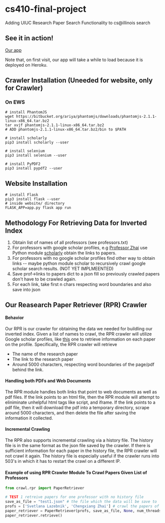 # cs410-final-project
Adding UIUC Research Paper Search Functionality to cs@illinois search

## See it in action!
[Our app](https://whispering-reef-85517.herokuapp.com/)

Note that, on first visit, our app will take a while to load because it is deployed on Heroku.

## Crawler Installation (Uneeded for website, only for Crawler)

### On EWS
```
# install PhantomJS
wget https://bitbucket.org/ariya/phantomjs/downloads/phantomjs-2.1.1-linux-x86_64.tar.bz2
tar xvjf phantomjs-2.1.1-linux-x86_64.tar.bz2
# ADD phantomjs-2.1.1-linux-x86_64.tar.bz2/bin to $PATH

# install scholarly
pip3 install scholarly --user

# install selenium
pip3 install selenium --user

# install PyPDF2
pip3 install pypdf2 --user
```

## Website Installation
```
# install Flask
pip3 install flask --user
# inside website/ directory
FLASK_APP=app.py flask app run
```

## Methodology For Retrieving Data for Inverted Index
1) Obtain list of names of all professors (see professors.txt)
2) For professors with google scholar profiles, e.g [Professor Zhai](https://scholar.google.com/citations?user=YU-baPIAAAAJ&hl=en&oi=ao) use Python module [scholarly](https://pypi.python.org/pypi/scholarly/0.2.3) obtain the links to papers.
3) For professors with no google scholar profiles find other way to obtain links -- maybe python module scholar to recursively crawl google scholar search results. (NOT YET IMPLMEENTED)
4) Save prof->links to papers dict to a json fill so previously crawled papers don't have to be crawled again.
5) For each link, take first n chars respecting word boundaries and also save into json


## Our Reasearch Paper Retriever (RPR) Crawler

#### Behavior
Our RPR is our crawler for obtaining the data we needed for buildling our inverted index. Given a list of names to crawl, the RPR crawler will utilize Google scholar profiles, like [this](https://scholar.google.com/citations?user=YU-baPIAAAAJ&hl=en&oi=ao) one to retrieve information on each paper on the profile. Specifically, the RPR crawler will retrieve

* The name of the research paper
* The link to the research paper
* Around 5000 characters, respecting word boundaries of the page/pdf behind the link.

#### Handling both PDFs and Web Documents
The RPR module handles both links that point to web documents as well as pdf files. If the link points to an html file, then the RPR module will attempt to eliniminate unhelpful html tags like script, and iframe. If the link points to a pdf file, then it will download the pdf into a temporary directory, scrape around 5000 characters, and then delete the file after saving the information it collected. 

#### Incremental Crawling
The RPR also supports incremental crawling via a history file. The history file is in the same format as the json file saved by the crawler. If there is sufficient information for each paper in the history file, the RPR crawler will not crawl it again. The history file is especially useful if the crawler runs into 503's in which it has to restart the crawl on a different IP. 


#### Example of using RPR Crawler Module To Crawl Papers Given List of Professors
```python
from crawl.rpr import PaperRetriever

# TEST 1 retreive papers for one professor with no history file
save_as_file = "test1.json" # the file which the data will be save to
profs = ['Svetlana Lazebnik', 'Chengxiang Zhai'] # crawl the papers of these professors
paper_retriever = PaperRetriever(profs, save_as_file, None, num_threads=3) # delegate the work on 3 threads without history
paper_retriever.retrieve()
```
